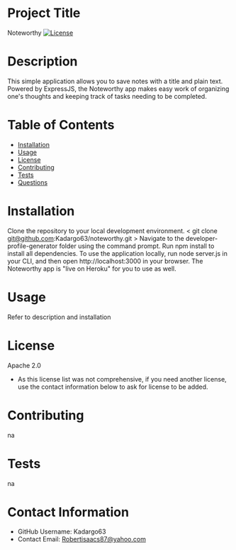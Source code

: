 
  # Project Title
  Noteworthy
  [![License](https://img.shields.io/badge/License-Apache%202.0-blue.svg)](https://opensource.org/licenses/Apache-2.0)

  # Description
  This simple application allows you to save notes with a title and plain text. Powered by ExpressJS, the Noteworthy app makes easy work of organizing one's thoughts and keeping track of tasks needing to be completed.

  # Table of Contents 
  * [Installation](#-Installation)
  * [Usage](#-Usage)
  * [License](#-Installation)
  * [Contributing](#-Contributing)
  * [Tests](#-Tests)
  * [Questions](#-Contact-Information)
      
  # Installation
  Clone the repository to your local development environment. < git clone git@github.com:Kadargo63/noteworthy.git > Navigate to the developer-profile-generator folder using the command prompt. Run npm install to install all dependencies. To use the application locally, run node server.js in your CLI, and then open http://localhost:3000 in your browser. The Noteworthy app is "live on Heroku" for you to use as well.
  
  # Usage
  Refer to description and installation
  
  # License 
  Apache 2.0
  * As this license list was not comprehensive, if you need another license, use the contact  information below to ask for license to be added. 
  
  # Contributing 
  na
  
  # Tests
  na
  
  # Contact Information 
  * GitHub Username: Kadargo63
  * Contact Email: Robertisaacs87@yahoo.com
  
  